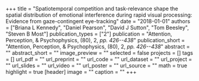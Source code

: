 +++
title = "Spatiotemporal competition and task-relevance shape the spatial distribution of emotional interference during rapid visual processing: Evidence from gaze-contingent eye-tracking"
date = "2018-01-01"
authors = ["Briana L Kennedy", "Daniel Pearson", "David J Sutton", "Tom Beesley", "Steven B Most"]
publication_types = ["2"]
publication = "Attention, Perception, \& Psychophysics, (80), 2, _pp. 426--438_"
publication_short = "Attention, Perception, \& Psychophysics, (80), 2, _pp. 426--438_"
abstract = ""
abstract_short = ""
image_preview = ""
selected = false
projects = []
tags = []
url_pdf = ""
url_preprint = ""
url_code = ""
url_dataset = ""
url_project = ""
url_slides = ""
url_video = ""
url_poster = ""
url_source = ""
math = true
highlight = true
[header]
image = ""
caption = ""
+++
